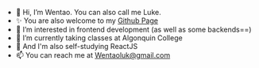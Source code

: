- 👋 Hi, I’m Wentao. You can also call me Luke.
- ✨ You are also welcome to my [Github Page](https://wentaoluk.github.io)
- 👀 I’m interested in frontend development (as well as some backends==)
- 🌱 I’m currently taking classes at Algonquin College
- 💞️ And I'm also self-studying ReactJS
- 📫 You can reach me at Wentaoluk@gmail.com

<!---
WentaoLuk/WentaoLuk is a ✨ special ✨ repository because its `README.md` (this file) appears on your GitHub profile.
You can click the Preview link to take a look at your changes.
--->

